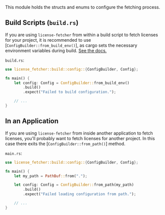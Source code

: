 This module holds the structs and enums to configure the fetching process.

## Build Scripts (`build.rs`)

If you are using `license-fetcher` from within a build script to fetch licenses for your project,
it is recommended to use [`ConfigBuilder::from_build_env()`], as cargo sets the necessary environment
variables during build. [See the docs.](https://doc.rust-lang.org/cargo/reference/environment-variables.html#environment-variables-cargo-sets-for-crates)

`build.rs`:

```rs
use license_fetcher::build::config::{ConfigBuilder, Config};

fn main() {
    let config: Config = ConfigBuilder::from_build_env()
        .build()
        .expect("Failed to build configuration.");

    // ...
}
```

## In an Application

If you are using `license-fetcher` from inside another application to fetch licenses,
you'll probably want to fetch licenses for another project.
In this case there exits the [`ConfigBuilder::from_path()`] method.

`main.rs`:

```rs
use license_fetcher::build::config::{ConfigBuilder, Config};

fn main() {
    let my_path = PathBuf::from(".");

    let config: Config = ConfigBuilder::from_path(my_path)
        .build()
        .expect("Failed loading configuration from path.");

    // ...
}
```
